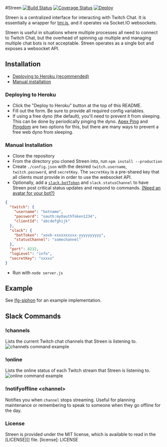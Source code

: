 #Streen [![Build Status](https://travis-ci.org/SupportClass/streen.svg?branch=master)](https://travis-ci.org/SupportClass/streen) [![Coverage Status](https://coveralls.io/repos/github/SupportClass/streen/badge.svg?branch=master)](https://coveralls.io/github/SupportClass/streen?branch=master)
[![Deploy](https://www.herokucdn.com/deploy/button.svg)](https://heroku.com/deploy)  

Streen is a centralized interface for interacting with Twitch Chat. It is essentially a wrapper for 
[tmi.js](https://docs.tmijs.org/), and it operates via Socket.IO websockets.

Streen is useful in situations where multiple processes all need to connect to Twitch Chat, 
but the overhead of spinning up multiple and managing multiple chat bots is not acceptable. 
Streen operates as a single bot and exposes a websocket API.

## Installation
- [Deploying to Heroku (recommended)](#deploying-to-heroku)
- [Manual installation](#manual-installation)

### Deploying to Heroku
- Click the "Deploy to Heroku" button at the top of this README.
- Fill out the form. Be sure to provide all required config variables.
- If using a free dyno (the default), you'll need to prevent it from sleeping. 
This can be done by periodically pinging the dyno. [Apex Ping](https://ping.apex.sh/) and 
[Pingdom](https://www.pingdom.com/) are two options for this, but there are many ways to prevent a free web dyno from 
sleeping.

### Manual Installation
- Clone the repository
- From the directory you cloned Streen into, run `npm install --production`
- Create `./config.json` with the desired `twitch.username`, `twitch.password`, and `secretKey`. 
The `secretKey` is a pre-shared key that all clients must provide in order to use the websocket API.
- Optionally, add a [`slack.botToken`](https://my.slack.com/services/new/bot) and `slack.statusChannel` 
to have Streen post critical status updates and respond to commands. 
[(Need an avatar for your bot?)](http://i.imgur.com/7LNvGeK.jpg)
```json
{
  "twitch": {
    "username": "botname",
    "password": "oauth:myOauthToken1234",
    "clientId": "abcdefghijk"
  },
  "slack": {
    "botToken": "xoxb-xxxxxxxxxx-yyyyyyyyyy",
    "statusChannel": "somechannel"
  },
  "port": 8232,
  "logLevel": "info",
  "secretKey": "xxxxx"
}
```
- Run with `node server.js`

## Example
See [lfg-siphon](https://github.com/SupportClass/lfg-siphon) for an example implementation.

## Slack Commands
### !channels
Lists the current Twitch chat channels that Streen is listening to.  
![channels command example](https://i.imgur.com/072ECjo.png)

### !online
Lists the online status of each Twitch stream that Streen is listening to.  
![online command example](https://i.imgur.com/TMiOISh.png)

### !notifyoffline \<channel\>
Notifies you when `channel` stops streaming. Useful for planning maintenance or remembering
to speak to someone when they go offline for the day.

### License
Streen is provided under the MIT license, which is available to read in the [LICENSE][] file.
[license]: LICENSE

